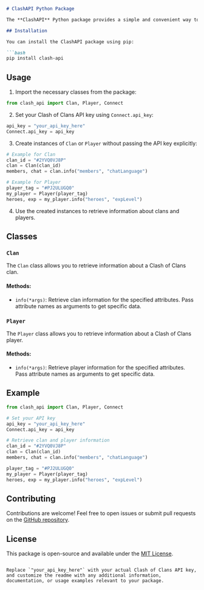 
```markdown
# ClashAPI Python Package

The **ClashAPI** Python package provides a simple and convenient way to interact with the Clash of Clans API, allowing you to retrieve information about clans and players in the Clash of Clans game.

## Installation

You can install the ClashAPI package using pip:

```bash
pip install clash-api
```

## Usage

1. Import the necessary classes from the package:

```python
from clash_api import Clan, Player, Connect
```

2. Set your Clash of Clans API key using `Connect.api_key`:

```python
api_key = "your_api_key_here"
Connect.api_key = api_key
```

3. Create instances of `Clan` or `Player` without passing the API key explicitly:

```python
# Example for Clan
clan_id = "#2YVQ0VJ8P"
clan = Clan(clan_id)
members, chat = clan.info("members", "chatLanguage")

# Example for Player
player_tag = "#PJ2ULUGQ0"
my_player = Player(player_tag)
heroes, exp = my_player.info("heroes", "expLevel")
```

4. Use the created instances to retrieve information about clans and players.

## Classes

### `Clan`

The `Clan` class allows you to retrieve information about a Clash of Clans clan.

#### Methods:

- `info(*args)`: Retrieve clan information for the specified attributes. Pass attribute names as arguments to get specific data.

### `Player`

The `Player` class allows you to retrieve information about a Clash of Clans player.

#### Methods:

- `info(*args)`: Retrieve player information for the specified attributes. Pass attribute names as arguments to get specific data.

## Example

```python
from clash_api import Clan, Player, Connect

# Set your API key
api_key = "your_api_key_here"
Connect.api_key = api_key

# Retrieve clan and player information
clan_id = "#2YVQ0VJ8P"
clan = Clan(clan_id)
members, chat = clan.info("members", "chatLanguage")

player_tag = "#PJ2ULUGQ0"
my_player = Player(player_tag)
heroes, exp = my_player.info("heroes", "expLevel")
```

## Contributing

Contributions are welcome! Feel free to open issues or submit pull requests on the [GitHub repository](https://github.com/your/repository).

## License

This package is open-source and available under the [MIT License](LICENSE).
```

Replace `"your_api_key_here"` with your actual Clash of Clans API key, and customize the readme with any additional information, documentation, or usage examples relevant to your package.